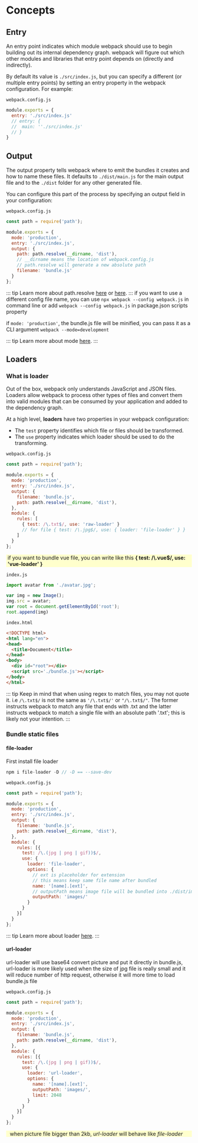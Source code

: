 # Concepts
## Entry

An entry point indicates which module webpack should use to begin building out its internal dependency graph. webpack will figure out which other modules and libraries that entry point depends on (directly and indirectly).

By default its value is `./src/index.js`, but you can specify a different (or multiple entry points) by setting an entry property in the webpack configuration. For example:

`webpack.config.js`
```js
module.exports = {
  entry: './src/index.js'
  // entry: {
  //  main: ''./src/index.js' 
  // }
}
```

## Output

The output property tells webpack where to emit the bundles it creates and how to name these files. It defaults to `./dist/main.js` for the main output file and to the `./dist` folder for any other generated file.

You can configure this part of the process by specifying an output field in your configuration:

`webpack.config.js`
```js
const path = require('path');

module.exports = {
  mode: 'production',
  entry: './src/index.js',
  output: {
    path: path.resolve(__dirname, 'dist'), 
    // __dirname means the location of webpack.config.js
    // path.resolve will generate a new absolute path
    filename: 'bundle.js'
  }
};
```
::: tip
Learn more about path.resolve <a href="https://blog.csdn.net/kikyou_csdn/article/details/83150538" target="_blank">here</a> or <a href="https://stackoverflow.com/questions/35048686/difference-between-path-resolve-and-path-join-invocation/45542259" target="_blank">here</a>.
:::
if you want to use a different config file name, you can use `npx webpack --config webpack.js` in command line or add `webpack --config webpack.js` in package.json scripts property

if `mode: 'production'`, the bundle.js file will be minified, you can pass it as a CLI argument `webpack --mode=development`

::: tip
Learn more about mode <a href="https://webpack.js.org/configuration/mode/" target="_blank">here</a>.
:::

## Loaders

### What is loader
Out of the box, webpack only understands JavaScript and JSON files. Loaders allow webpack to process other types of files and convert them into valid modules that can be consumed by your application and added to the dependency graph.

At a high level, **loaders** have two properties in your webpack configuration:

- The `test` property identifies which file or files should be transformed.
- The `use` property indicates which loader should be used to do the transforming.

`webpack.config.js`
```js
const path = require('path');

module.exports = {
  mode: 'production',
  entry: './src/index.js',
  output: {
    filename: 'bundle.js',
    path: path.resolve(__dirname, 'dist'), 
  },
  module: {
    rules: [
      { test: /\.txt$/, use: 'raw-loader' }
      // for file { test: /\.jpg$/, use: { loader: 'file-loader' } }
    ]
  }
};
```
<p style="background-color:#ffffcc; padding-left: 4px">if you want to bundle vue file, you can write like this <strong>{ test: /\.vue$/, use: 'vue-loader' }</strong></p>

`index.js`

```js
import avatar from './avatar.jpg';

var img = new Image();
img.src = avatar;
var root = document.getElementById('root');
root.append(img)
```

`index.html`

```html
<!DOCTYPE html>
<html lang="en">
<head>
  <title>Document</title>
</head>
<body>
  <div id="root"></div>
  <script src='./bundle.js'></script>
</body>
</html>
```
::: tip
Keep in mind that when using regex to match files, you may not quote it. i.e `/\.txt$/` is not the same as `'/\.txt$/'` or `"/\.txt$/"`. The former instructs webpack to match any file that ends with .txt and the latter instructs webpack to match a single file with an absolute path '.txt'; this is likely not your intention.
:::

### Bundle static files

#### file-loader

First install file loader
```js
npm i file-loader -D // -D == --save-dev
```

`webpack.config.js`

```js
const path = require('path');

module.exports = {
  mode: 'production',
  entry: './src/index.js',
  output: {
    filename: 'bundle.js',
    path: path.resolve(__dirname, 'dist'), 
  },
  module: {
    rules: [{
      test: /\.(jpg | png | gif))$/, 
      use: {
        loader: 'file-loader',
        options: {
          // ext is placeholder for extension
          // this means keep same file name after bundled
          name: '[name].[ext]',
          // outputPath means image file will be bundled into ./dist/images/ folder
          outputPath: 'images/'
        }
      }
    }]
  }
};
```

::: tip
Learn more about loader <a href="https://webpack.js.org/loaders/" target="_blank">here</a>.
:::

#### url-loader
url-loader will use base64 convert picture and put it directly in bundle.js, url-loader is more likely used when the size of jpg file is really small and it will reduce number of http request, otherwise it will more time to load bundle.js file

`webpack.config.js`

```js
const path = require('path');

module.exports = {
  mode: 'production',
  entry: './src/index.js',
  output: {
    filename: 'bundle.js',
    path: path.resolve(__dirname, 'dist'), 
  },
  module: {
    rules: [{
      test: /\.(jpg | png | gif))$/, 
      use: {
        loader: 'url-loader',
        options: {
          name: '[name].[ext]',
          outputPath: 'images/',
          limit: 2048
        }
      }
    }]
  }
};
```
<p style="background-color:#ffffcc; padding-left: 10px">when picture file bigger than 2kb, <i>url-loader</i> will behave like <i>file-loader</i></p>
